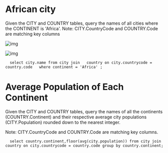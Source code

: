 # African city
Given the CITY and COUNTRY tables, query the names of all cities where the CONTINENT is 'Africa'.
Note: CITY.CountryCode and COUNTRY.Code are matching key columns

![img](https://s3.amazonaws.com/hr-challenge-images/8137/1449729804-f21d187d0f-CITY.jpg)  

![img](https://s3.amazonaws.com/hr-challenge-images/8342/1449769013-e54ce90480-Country.jpg)

      select city.name from city join   country on city.countrycode = country.code   where continent = 'Africa' ;

# Average Population of Each Continent

Given the CITY and COUNTRY tables, query the names of all the continents (COUNTRY.Continent) and their respective average city populations (CITY.Population) rounded down to the nearest integer.

Note: CITY.CountryCode and COUNTRY.Code are matching key columns.

      select country.continent,floor(avg(city.population)) from city join country on city.countrycode = country.code group by country.continent;

